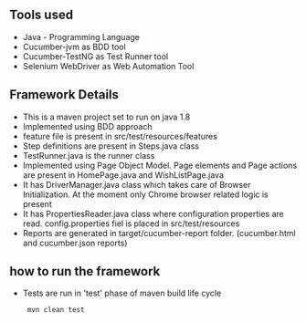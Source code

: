 
## Tools used 
- Java - Programming Language
- Cucumber-jvm as BDD tool
- Cucumber-TestNG as Test Runner tool
- Selenium WebDriver as Web Automation Tool

## Framework Details
- This is a maven project set to run on java 1.8
- Implemented using BDD approach
- feature file is present in src/test/resources/features
- Step definitions are present in Steps.java class
- TestRunner.java is the runner class
- Implemented using Page Object Model. Page elements and Page actions are present in HomePage.java and WishListPage.java
- It has DriverManager.java class which takes care of Browser Initialization. At the moment only Chrome browser related logic is present
- It has PropertiesReader.java class where configuration properties are read. config.properties fiel is placed in src/test/resources
- Reports are generated in target/cucumber-report folder. (cucumber.html and cucumber.json reports)

## how to run the framework
- Tests are run in 'test' phase of maven build life cycle  
    ```
     mvn clean test
    ```